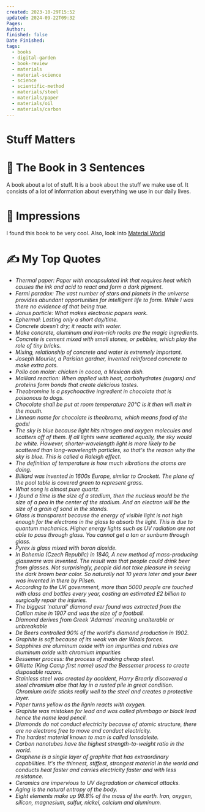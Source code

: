 ```yaml
---
created: 2023-10-29T15:52
updated: 2024-09-22T09:32
Pages: 
Author: 
finished: false
Date Finished: 
tags:
  - books
  - digital-garden
  - book-review
  - materials
  - material-science
  - science
  - scientific-method
  - materials/steel
  - materials/paper
  - materials/oil
  - materials/carbon
---
```

# Stuff Matters


# 🚀 The Book in 3 Sentences

A book about a lot of stuff. It is a book about the stuff we make use of. It consists of a lot of information about everything we use in our daily lives. 
# 🎨 Impressions

I found this book to be very cool. 
Also, look into [Material World](Science/World/Material%20World.md)

# ✍️ My Top  Quotes

- *Thermal paper: Paper with encapsulated ink that requires heat which causes the ink and acid to react and form a dark pigment.*
- *Fermi paradox: The vast number of stars and planets in the universe provides abundant opportunities for intelligent life to form. While I was there no evidence of that being true.*
- *Janus particle:  What makes electronic papers work.*
- *Ephermal: Lasting only a short day/time.*
- *Concrete doesn´t dry; it reacts with water.*
- *Make concrete, aluminum and iron-rich rocks are the magic ingredients.*
- *Concrete is cement mixed with small stones, or pebbles, which play the role of tiny bricks.*
- *Mixing, relationship of concrete and water is extremely important.*
- *Joseph Mourier, a Parisian gardner, invented reinforced concrete to make extra pots.*
- *Pollo con molar: chicken in cocoa, a Mexican dish.*
- *Maillard reaction: When applied with heat, carbohydrates (sugars) and proteins form bonds that create delicious tastes.*
- *Theobromine Is a psychoactive ingredient in chocolate that is poisonous to dogs.*
- *Chocolate shall be put at room temperature 20°C is it then will melt in the mouth.*
- *Linnean name for chocolate is theobroma, which means food of the gods!*
- *The sky is blue because light hits nitrogen and oxygen molecules and scatters off of them. If all lights were scattered equally, the sky would be white. However, shorter-wavelength light is more likely to be scattered than long-wavelength particles, so that's the reason why the sky is blue. This is called a Raleigh effect.*
- *The definition of temperature is how much vibrations the atoms are doing.*
- *Billiard was invented in 1600s Europe, similar to Crockett. The plane of the pool table is covered green to represent grass.*
- *What song is almost pure quartz.*
- *I found a time is the size of a stadium, then the nucleus would be the size of a pea in the center of the stadium. And an electron will be the size of a grain of sand in the stands.*
- *Glass is transparent because the energy of visible light is not high enough for the electrons in the glass to absorb the light. This is due to quantum mechanics. Higher energy lights such as UV radiation are not able to pass through glass. You cannot get a tan or sunburn through glass.*
- *Pyrex is glass mixed with boron dioxide.*
- *In Bohemia (Czech Republic) in 1840, A new method of mass-producing glassware was invented. The result was that people could drink beer from glasses. Not surprisingly, people did not take pleasure in seeing the dark brown bear color. So naturally not 10 years later and your beer was invented in there by Pilsen.*
- *According to the UK government, more than 5000 people are touched with class and bottles every year, costing an estimated £2 billion to surgically repair the injuries.*
- *The biggest 'natural' diamond ever found was extracted from the Callion mine in 1907 and was the size of a football.*
- *Diamond derives from Greek 'Adamas' meaning unalterable or unbreakable*
- *De Beers controlled 90% of the world's diamond production in 1902.*
- *Graphite is soft because of its weak van der Waals forces.*
- *Sapphires are aluminum oxide with ion impurities and rubies are aluminum oxide with chromium impurities*
- *Bessemer process: the process of making cheap steel.*
- *Gillette (King Camp first name) used the Bessemer process to create disposable razors.*
- *Stainless steel was created by accident, Harry Brearly discovered a steel chromium aloe that lay in a rusted pile in great condition. Chromium oxide sticks really well to the steel and creates a protective layer.*
- *Paper turns yellow as the lignin reacts with oxygen.*
- *Graphite was mistaken for lead and was called plumbago or black lead hence the name lead pencil.*
- *Diamonds do not conduct electricity because of atomic structure, there are no electrons free to move and conduct electricity.*
- *The hardest material known to man is called lonsdaleite.*
- *Carbon nanotubes have the highest strength-to-weight ratio in the world.*
- *Graphene is a single layer of graphite that has extraordinary capabilities.  It's the thinnest, stiffest, strongest material in the world and conducts heat faster and carries electricity faster and with less resistance.*
- *Ceramics are impervious to UV degradation or chemical attacks.*
- *Aging is the natural entropy of the body.*
- *Eight elements make up 98.8% of the mass of the earth. Iron, oxygen, silicon, magnesium, sulfur, nickel, calcium and aluminum.*